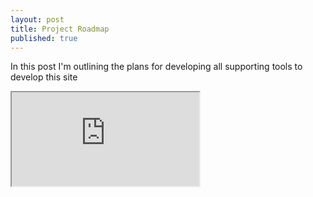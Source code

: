 ```yaml
---
layout: post
title: Project Roadmap
published: true
---
```


In this post I'm outlining the plans for developing all supporting tools to develop this site

<iframe src="https://trello.com/b/IP34qsd1/the-road-to-home-page"></iframe>

